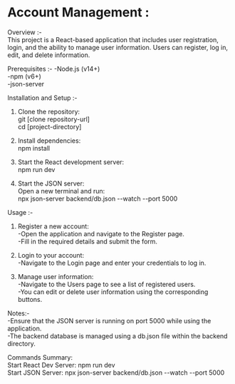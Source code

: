 # Account Management :


Overview :-  <br>
This project is a React-based application that includes user registration, login, and the ability to manage user information. Users can register, log in, edit, and delete information.

Prerequisites :-
-Node.js (v14+)  <br>
-npm (v6+)      <br>
-json-server   <br>
 
Installation and Setup :-  <br>

1. Clone the repository:  <br>
 git [clone repository-url]  <br>
 cd [project-directory]

2. Install dependencies: <br>
 npm install  <br>
 
3. Start the React development server: <br>
 npm run dev <br>

4. Start the JSON server:  <br>
Open a new terminal and run:  <br>
npx json-server backend/db.json --watch --port 5000  <br>

Usage :- <br>

1. Register a new account:  <br>
-Open the application and navigate to the Register page.  <br>
-Fill in the required details and submit the form.  <br>

3. Login to your account:  <br>
-Navigate to the Login page and enter your credentials to log in. <br>

3. Manage user information: <br>
-Navigate to the Users page to see a list of registered users. <br>
-You can edit or delete user information using the corresponding buttons. <br>


Notes:-  <br> 
-Ensure that the JSON server is running on port 5000 while using the application.  <br>
-The backend database is managed using a db.json file within the backend directory. <br>

Commands Summary: <br>
 Start React Dev Server: npm run dev <br>
 Start JSON Server: npx json-server backend/db.json --watch --port 5000
